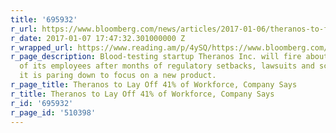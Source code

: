 ```yaml
---
title: '695932'
r_url: https://www.bloomberg.com/news/articles/2017-01-06/theranos-to-fire-41-of-workforce-in-second-round-of-cuts
r_date: 2017-01-07 17:47:32.301000000 Z
r_wrapped_url: https://www.reading.am/p/4ySQ/https://www.bloomberg.com/news/articles/2017-01-06/theranos-to-fire-41-of-workforce-in-second-round-of-cuts
r_page_description: Blood-testing startup Theranos Inc. will fire about 41 percent
  of its employees after months of regulatory setbacks, lawsuits and scrutiny, saying
  it is paring down to focus on a new product.
r_page_title: Theranos to Lay Off 41% of Workforce, Company Says
r_title: Theranos to Lay Off 41% of Workforce, Company Says
r_id: '695932'
r_page_id: '510398'
---
```


